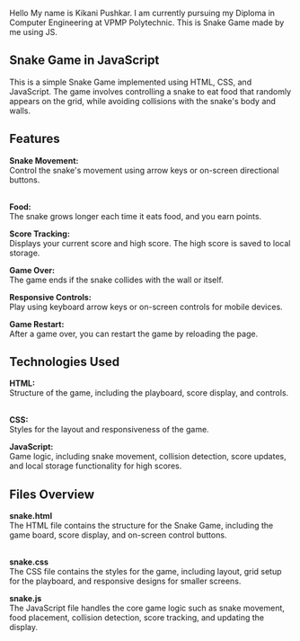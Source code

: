 Hello My name is Kikani Pushkar.
I am currently pursuing my Diploma in Computer Engineering at VPMP Polytechnic.
This is Snake Game made by me using JS.

<h2>Snake Game in JavaScript</h2>
This is a simple Snake Game implemented using HTML, CSS, and JavaScript. The game involves controlling a snake to eat food that randomly appears on the grid, while avoiding collisions with the snake's body and walls.

<h2>Features</h2>
<b>Snake Movement:</b> <br>
Control the snake's movement using arrow keys or on-screen directional buttons.<br><br>

<b>Food:</b> <br>
The snake grows longer each time it eats food, and you earn points.<br>

<b>Score Tracking:</b> <br>
Displays your current score and high score. The high score is saved to local storage.<br>

<b>Game Over:</b> <br>
The game ends if the snake collides with the wall or itself.<br>

<b>Responsive Controls:</b> <br>
Play using keyboard arrow keys or on-screen controls for mobile devices.<br>

<b>Game Restart:</b> <br>
After a game over, you can restart the game by reloading the page.<br>

<h2>Technologies Used</h2>
<b>HTML:</b> <br>
Structure of the game, including the playboard, score display, and controls.<br><br>

<b>CSS:</b> <br>
Styles for the layout and responsiveness of the game.<br>

<b>JavaScript:</b> <br>
Game logic, including snake movement, collision detection, score updates, and local storage functionality for high scores.<br>

<h2>Files Overview</h2>
<b>snake.html</b> <br>
The HTML file contains the structure for the Snake Game, including the game board, score display, and on-screen control buttons.<br><br>

<b>snake.css</b> <br>
The CSS file contains the styles for the game, including layout, grid setup for the playboard, and responsive designs for smaller screens.<br>

<b>snake.js </b> <br>
The JavaScript file handles the core game logic such as snake movement, food placement, collision detection, score tracking, and updating the display.<br>
